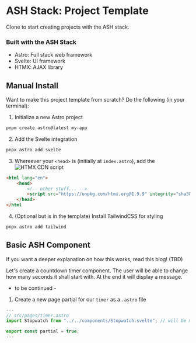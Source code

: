 # ASH Stack: Project Template
Clone to start creating projects with the ASH stack.

### Built with the ASH Stack
- Astro: Full stack web framework
- Svelte: UI framework
- HTMX: AJAX library

## Manual Install
Want to make this project template from scratch? Do the following (in your terminal):

1. Initialize a new Astro project
```bash
pnpm create astro@latest my-app
```

2. Add the Svelte integration
```bash
pnpx astro add svelte
```

3. Whereever your `<head>` is (initially at `index.astro`), add the ![HTMX CDN script](https://htmx.org/docs/#installing)
```html
<html lang="en">
	<head>
        <!-- other stuff... -->
        <script src="https://unpkg.com/htmx.org@1.9.9" integrity="sha384-QFjmbokDn2DjBjq+fM+8LUIVrAgqcNW2s0PjAxHETgRn9l4fvX31ZxDxvwQnyMOX" crossorigin="anonymous"></script>
    </head>
</html
```

4. (Optional but is in the template) Install TailwindCSS for styling
```bash
pnpx astro add tailwind
```

## Basic ASH Component
If you want a deeper explanation on how this works, read this blog! (TBD) 

Let's create a countdown timer component. The user will be able to change how many
seconds it shall start with. At the end it will display a message.

- to be continued -

1. Create a new page partial for our `timer` as a `.astro` file
```js
---
// src/pages/timer.astro
import Stopwatch from "../../components/Stopwatch.svelte"; // will be made in next step

export const partial = true;
---
```
